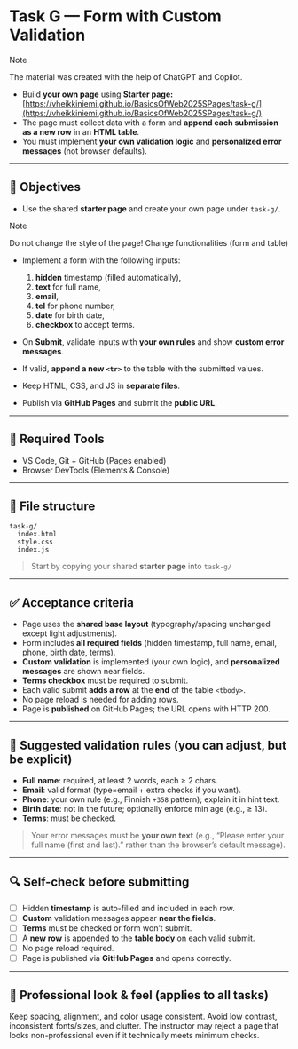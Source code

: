# Task G — Form with Custom Validation

> [!NOTE]
> The material was created with the help of ChatGPT and Copilot.


* Build **your own page** using **Starter page:** [https://vheikkiniemi.github.io/BasicsOfWeb2025SPages/task-g/](https://vheikkiniemi.github.io/BasicsOfWeb2025SPages/task-g/)  
* The page must collect data with a form and **append each submission as a new row** in an **HTML table**.
* You must implement **your own validation logic** and **personalized error messages** (not browser defaults).

---

## 🎯 Objectives

* Use the shared **starter page** and create your own page under `task-g/`. 

> [!NOTE]
> Do not change the style of the page! Change functionalities (form and table)

* Implement a form with the following inputs:

  1. **hidden** timestamp (filled automatically),
  2. **text** for full name,
  3. **email**,
  4. **tel** for phone number,
  5. **date** for birth date,
  6. **checkbox** to accept terms.
* On **Submit**, validate inputs with **your own rules** and show **custom error messages**.
* If valid, **append a new `<tr>`** to the table with the submitted values.
* Keep HTML, CSS, and JS in **separate files**.
* Publish via **GitHub Pages** and submit the **public URL**.

---

## 🧰 Required Tools

* VS Code, Git + GitHub (Pages enabled)
* Browser DevTools (Elements & Console)

---

## 📁 File structure

```
task-g/
  index.html
  style.css
  index.js
```

> Start by copying your shared **starter page** into `task-g/`

---

## ✅ Acceptance criteria

* Page uses the **shared base layout** (typography/spacing unchanged except light adjustments).
* Form includes **all required fields** (hidden timestamp, full name, email, phone, birth date, terms).
* **Custom validation** is implemented (your own logic), and **personalized messages** are shown near fields.
* **Terms checkbox** must be required to submit.
* Each valid submit **adds a row** at the **end** of the table `<tbody>`.
* No page reload is needed for adding rows.
* Page is **published** on GitHub Pages; the URL opens with HTTP 200.

---

## 🧪 Suggested validation rules (you can adjust, but be explicit)

* **Full name**: required, at least 2 words, each ≥ 2 chars.
* **Email**: valid format (type=email + extra checks if you want).
* **Phone**: your own rule (e.g., Finnish `+358` pattern); explain it in hint text.
* **Birth date**: not in the future; optionally enforce min age (e.g., ≥ 13).
* **Terms**: must be checked.

> Your error messages must be **your own text** (e.g., “Please enter your full name (first and last).” rather than the browser’s default message).

---

## 🔍 Self-check before submitting

* [ ] Hidden **timestamp** is auto-filled and included in each row.
* [ ] **Custom** validation messages appear **near the fields**.
* [ ] **Terms** must be checked or form won’t submit.
* [ ] A **new row** is appended to the **table body** on each valid submit.
* [ ] No page reload required.
* [ ] Page is published via **GitHub Pages** and opens correctly.

---

## 🌱 Professional look & feel (applies to all tasks)

Keep spacing, alignment, and color usage consistent. Avoid low contrast, inconsistent fonts/sizes, and clutter. The instructor may reject a page that looks non-professional even if it technically meets minimum checks. 